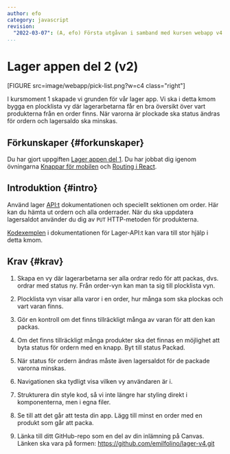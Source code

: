 ```yaml
---
author: efo
category: javascript
revision:
  "2022-03-07": (A, efo) Första utgåvan i samband med kursen webapp v4.
...
```

Lager appen del 2 (v2)
==================================

[FIGURE src=image/webapp/pick-list.png?w=c4 class="right"]

I kursmoment 1 skapade vi grunden för vår lager app. Vi ska i detta kmom bygga en plocklista vy där lagerarbetarna får en bra översikt över vart produkterna från en order finns. När varorna är plockade ska status ändras för ordern och lagersaldo ska minskas.



<!--more-->



Förkunskaper {#forkunskaper}
-----------------------
Du har gjort uppgiften [Lager appen del 1](uppgift/lager-appen-del-1-v2). Du har jobbat dig igenom övningarna [Knappar för mobilen](kunskap/knappar-for-mobilen) och [Routing i React](kunskap/routing-och-navigation-i-react).



Introduktion {#intro}
-----------------------

Använd lager [API:t](https://lager.emilfolino.se/v2) dokumentationen och speciellt sektionen om order. Här kan du hämta ut ordern och alla orderrader. När du ska uppdatera lagersaldot använder du dig av `PUT` HTTP-metoden för produkterna.

[Kodexemplen](https://lager.emilfolino.se/v2#fetch) i dokumentationen för Lager-API:t kan vara till stor hjälp i detta kmom.



Krav {#krav}
-----------------------

1. Skapa en vy där lagerarbetarna ser alla ordrar redo för att packas, dvs. ordrar med status ny. Från order-vyn kan man ta sig till plocklista vyn.

1. Plocklista vyn visar alla varor i en order, hur många som ska plockas och vart varan finns.

1. Gör en kontroll om det finns tillräckligt många av varan för att den kan packas.

1. Om det finns tillräckligt många produkter ska det finnas en möjlighet att byta status för ordern med en knapp. Byt till status Packad.

1. När status för ordern ändras måste även lagersaldot för de packade varorna minskas.

1. Navigationen ska tydligt visa vilken vy användaren är i.

1. Strukturera din style kod, så vi inte längre har styling direkt i komponenterna, men i egna filer.

1. Se till att det går att testa din app. Lägg till minst en order med en produkt som går att packa.

1. Länka till ditt GitHub-repo som en del av din inlämning på Canvas. Länken ska vara på formen: https://github.com/emilfolino/lager-v4.git
